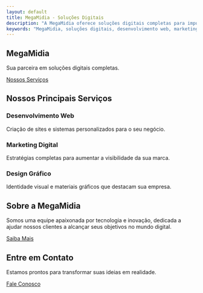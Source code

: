 ```yaml
---
layout: default
title: MegaMidia - Soluções Digitais
description: "A MegaMidia oferece soluções digitais completas para impulsionar o seu negócio. Desenvolvimento web, marketing digital, design e muito mais."
keywords: "MegaMidia, soluções digitais, desenvolvimento web, marketing digital, design, empresa"
---
```


<section class="hero">
  <div class="container">
    <h1>MegaMidia</h1>
    <p>Sua parceira em soluções digitais completas.</p>
    <a href="/servicos" class="btn">Nossos Serviços</a>
  </div>
</section>

<section class="services">
  <div class="container">
    <h2>Nossos Principais Serviços</h2>
    <div class="service-grid">
      <div class="service-item">
        <h3>Desenvolvimento Web</h3>
        <p>Criação de sites e sistemas personalizados para o seu negócio.</p>
      </div>
      <div class="service-item">
        <h3>Marketing Digital</h3>
        <p>Estratégias completas para aumentar a visibilidade da sua marca.</p>
      </div>
      <div class="service-item">
        <h3>Design Gráfico</h3>
        <p>Identidade visual e materiais gráficos que destacam sua empresa.</p>
      </div>
    </div>
  </div>
</section>

<section class="about">
  <div class="container">
    <h2>Sobre a MegaMidia</h2>
    <p>Somos uma equipe apaixonada por tecnologia e inovação, dedicada a ajudar nossos clientes a alcançar seus objetivos no mundo digital.</p>
    <a href="/sobre" class="btn">Saiba Mais</a>
  </div>
</section>

<section class="contact">
  <div class="container">
    <h2>Entre em Contato</h2>
    <p>Estamos prontos para transformar suas ideias em realidade.</p>
    <a href="/contato" class="btn">Fale Conosco</a>
  </div>
</section>
